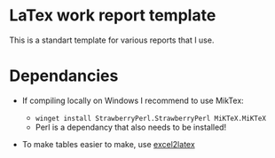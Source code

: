 # LaTex work report template

This is a standart template for various reports that I use.

# Dependancies

- If compiling locally on Windows I recommend to use MikTex:
   - `winget install StrawberryPerl.StrawberryPerl MiKTeX.MiKTeX`
   - Perl is a dependancy that also needs to be installed!

- To make tables easier to make, use [excel2latex](./dependancies/excel2latex/README.md)

